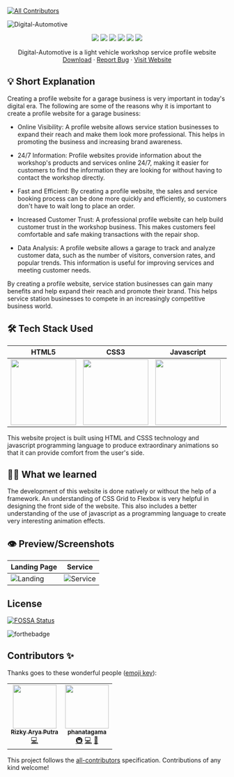 <!-- ALL-CONTRIBUTORS-BADGE:START - Do not remove or modify this section -->
[![All Contributors](https://img.shields.io/badge/all_contributors-2-orange.svg?style=flat-square)](#contributors-)
<!-- ALL-CONTRIBUTORS-BADGE:END -->
![Digital-Automotive](https://socialify.git.ci/phanatagama/Digital-Automotive/image?description=1&font=Jost&forks=1&issues=1&language=1&name=1&pattern=Circuit%20Board&pulls=1&stargazers=1&theme=Auto)

<p align="center">
<img src="https://img.shields.io/badge/html5-%23E34F26.svg?style=for-the-badge&logo=html5&logoColor=white" />
<img src="https://img.shields.io/badge/css3-%231572B6.svg?style=for-the-badge&logo=css3&logoColor=white" />
<img src="https://img.shields.io/badge/javascript-%23323330.svg?style=for-the-badge&logo=javascript&logoColor=%23F7DF1E" />
  <img src="https://img.shields.io/badge/sublime_text-%23575757.svg?style=for-the-badge&logo=sublime-text&logoColor=important" />
  <img src="https://img.shields.io/badge/git-%23F05033.svg?style=for-the-badge&logo=git&logoColor=white" />
  <img src="https://img.shields.io/badge/github-%23121011.svg?style=for-the-badge&logo=github&logoColor=white" />
  </p>
  <p align="center">
    Digital-Automotive is a light vehicle workshop service profile website
    <br />
    <a href="https://github.com/phanatagama/Digital-Automotive/archive/refs/heads/master.zip">Download</a>
    ·
    <a href="https://github.com/phanatagama/Digital-Automotive/issues/new">Report Bug</a>
    ·
    <a href="https://phanatagama.github.io/Digital-Automotive">Visit Website</a>
  </p>

## 💡 Short Explanation
Creating a profile website for a garage business is very important in today's digital era. The following are some of the reasons why it is important to create a profile website for a garage business:

- Online Visibility: A profile website allows service station businesses to expand their reach and make them look more professional. This helps in promoting the business and increasing brand awareness.

- 24/7 Information: Profile websites provide information about the workshop's products and services online 24/7, making it easier for customers to find the information they are looking for without having to contact the workshop directly.

- Fast and Efficient: By creating a profile website, the sales and service booking process can be done more quickly and efficiently, so customers don't have to wait long to place an order.

- Increased Customer Trust: A professional profile website can help build customer trust in the workshop business. This makes customers feel comfortable and safe making transactions with the repair shop.

- Data Analysis: A profile website allows a garage to track and analyze customer data, such as the number of visitors, conversion rates, and popular trends. This information is useful for improving services and meeting customer needs.

By creating a profile website, service station businesses can gain many benefits and help expand their reach and promote their brand. This helps service station businesses to compete in an increasingly competitive business world.


## 🛠️ Tech Stack Used
| HTML5      | CSS3      |  Javascript     | Sublime Text   | 
|------------|-------------|-------------|-------------|
| <img src="https://upload.wikimedia.org/wikipedia/commons/thumb/3/38/HTML5_Badge.svg/1024px-HTML5_Badge.svg.png" width="150"> | <img src="https://upload.wikimedia.org/wikipedia/commons/thumb/6/62/CSS3_logo.svg/240px-CSS3_logo.svg.png" width="150"> | <img src="https://logowiki.net/uploads/logo/j/javascript-1.svg" width="150"> | <img src="https://www.sublimehq.com/images/sublime_text.png" width="150"> | 


This website project is built using HTML and CSSS technology and javascript programming language to produce extraordinary animations so that it can provide comfort from the user's side.

## 🧑‍🎓 What we learned 
The development of this website is done natively or without the help of a framework. An understanding of CSS Grid to Flexbox is very helpful in designing the front side of the website. This also includes a better understanding of the use of javascript as a programming language to create very interesting animation effects.

## 👁️ Preview/Screenshots

| Landing Page | Service |
| --- | --- |
|  ![Landing](https://user-images.githubusercontent.com/48324618/216007916-2dc3bf13-287f-4d39-8593-0a11a369f23c.png) | ![Service](https://user-images.githubusercontent.com/48324618/216008755-ee432945-09b5-4faa-ada2-a31fb2090b81.png) |

## License
[![FOSSA Status](https://app.fossa.com/api/projects/git%2Bgithub.com%2Fphanatagama%2FDigital-Automotive.svg?type=large)](https://app.fossa.com/projects/git%2Bgithub.com%2Fphanatagama%2FDigital-Automotive?ref=badge_large)

![forthebadge](https://forthebadge.com/images/badges/built-with-love.svg)

## Contributors ✨

Thanks goes to these wonderful people ([emoji key](https://allcontributors.org/docs/en/emoji-key)):

<!-- ALL-CONTRIBUTORS-LIST:START - Do not remove or modify this section -->
<!-- prettier-ignore-start -->
<!-- markdownlint-disable -->
<table>
  <tr>
    <td align="center"><a href="http://github.com/rizkyaryaputra"><img src="https://avatars.githubusercontent.com/u/72532358?v=4?s=100" width="100px;" alt=""/><br /><sub><b>Rizky Arya Putra</b></sub></a><br /><a href="https://github.com/phanatagama/Digital-Automotive/commits?author=rizkyaryaputra" title="Code">💻</a></td>
    <td align="center"><a href="http://xnonymous.blogspot.com"><img src="https://avatars.githubusercontent.com/u/48324618?v=4?s=100" width="100px;" alt=""/><br /><sub><b>phanatagama</b></sub></a><br /><a href="#infra-phanatagama" title="Infrastructure (Hosting, Build-Tools, etc)">🚇</a> <a href="https://github.com/phanatagama/E-Library-Desktop/commits?author=phanatagama" title="Code">💻</a> <a href="#design-phanatagama" title="Design">🎨</a></td>
  </tr>
</table>

<!-- markdownlint-restore -->
<!-- prettier-ignore-end -->

<!-- ALL-CONTRIBUTORS-LIST:END -->

This project follows the [all-contributors](https://github.com/all-contributors/all-contributors) specification. Contributions of any kind welcome!
